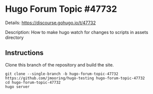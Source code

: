 # Hugo Forum Topic #47732

Details: <https://discourse.gohugo.io/t/47732>

Description: How to make hugo watch for changes to scripts in assets directory

## Instructions

Clone this branch of the repository and build the site.

```text
git clone --single-branch -b hugo-forum-topic-47732 https://github.com/jmooring/hugo-testing hugo-forum-topic-47732
cd hugo-forum-topic-47732
hugo server
```
